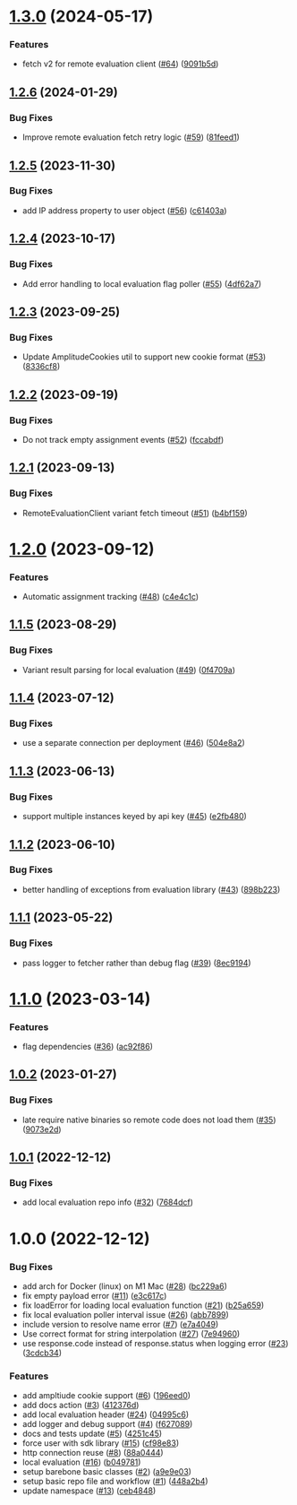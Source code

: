 # [1.3.0](https://github.com/amplitude/experiment-ruby-server/compare/v1.2.6...v1.3.0) (2024-05-17)


### Features

* fetch v2 for remote evaluation client ([#64](https://github.com/amplitude/experiment-ruby-server/issues/64)) ([9091b5d](https://github.com/amplitude/experiment-ruby-server/commit/9091b5de34f14fae7697ec25a1701977291449f9))

## [1.2.6](https://github.com/amplitude/experiment-ruby-server/compare/v1.2.5...v1.2.6) (2024-01-29)


### Bug Fixes

* Improve remote evaluation fetch retry logic ([#59](https://github.com/amplitude/experiment-ruby-server/issues/59)) ([81feed1](https://github.com/amplitude/experiment-ruby-server/commit/81feed1df1e37793cf48f41ed5e240549bc3c390))

## [1.2.5](https://github.com/amplitude/experiment-ruby-server/compare/v1.2.4...v1.2.5) (2023-11-30)


### Bug Fixes

* add IP address property to user object ([#56](https://github.com/amplitude/experiment-ruby-server/issues/56)) ([c61403a](https://github.com/amplitude/experiment-ruby-server/commit/c61403a05144c0f592aa75ece5c7f9e3dccd9528))

## [1.2.4](https://github.com/amplitude/experiment-ruby-server/compare/v1.2.3...v1.2.4) (2023-10-17)


### Bug Fixes

* Add error handling to local evaluation flag poller ([#55](https://github.com/amplitude/experiment-ruby-server/issues/55)) ([4df62a7](https://github.com/amplitude/experiment-ruby-server/commit/4df62a71c4a6bda4a0895956f657167c07586575))

## [1.2.3](https://github.com/amplitude/experiment-ruby-server/compare/v1.2.2...v1.2.3) (2023-09-25)


### Bug Fixes

* Update AmplitudeCookies util to support new cookie format ([#53](https://github.com/amplitude/experiment-ruby-server/issues/53)) ([8336cf8](https://github.com/amplitude/experiment-ruby-server/commit/8336cf83f1535ba50ec1e2a8dffd1d9e4e60d181))

## [1.2.2](https://github.com/amplitude/experiment-ruby-server/compare/v1.2.1...v1.2.2) (2023-09-19)


### Bug Fixes

* Do not track empty assignment events ([#52](https://github.com/amplitude/experiment-ruby-server/issues/52)) ([fccabdf](https://github.com/amplitude/experiment-ruby-server/commit/fccabdf0a6e2d63c53f2faa6b6b37bdf9361a394))

## [1.2.1](https://github.com/amplitude/experiment-ruby-server/compare/v1.2.0...v1.2.1) (2023-09-13)


### Bug Fixes

* RemoteEvaluationClient variant fetch timeout ([#51](https://github.com/amplitude/experiment-ruby-server/issues/51)) ([b4bf159](https://github.com/amplitude/experiment-ruby-server/commit/b4bf159f9d51cb6f47f538ab6b047d29010cbca9))

# [1.2.0](https://github.com/amplitude/experiment-ruby-server/compare/v1.1.5...v1.2.0) (2023-09-12)


### Features

* Automatic assignment tracking ([#48](https://github.com/amplitude/experiment-ruby-server/issues/48)) ([c4e4c1c](https://github.com/amplitude/experiment-ruby-server/commit/c4e4c1cbb4a0168bee38db57102d70669634bf38))

## [1.1.5](https://github.com/amplitude/experiment-ruby-server/compare/v1.1.4...v1.1.5) (2023-08-29)


### Bug Fixes

* Variant result parsing for local evaluation ([#49](https://github.com/amplitude/experiment-ruby-server/issues/49)) ([0f4709a](https://github.com/amplitude/experiment-ruby-server/commit/0f4709ada74e8ff7e3af0bb59d0c43497ae32e4a))

## [1.1.4](https://github.com/amplitude/experiment-ruby-server/compare/v1.1.3...v1.1.4) (2023-07-12)


### Bug Fixes

* use a separate connection per deployment ([#46](https://github.com/amplitude/experiment-ruby-server/issues/46)) ([504e8a2](https://github.com/amplitude/experiment-ruby-server/commit/504e8a2531652a995931c5021c79c26c2a6bef19))

## [1.1.3](https://github.com/amplitude/experiment-ruby-server/compare/v1.1.2...v1.1.3) (2023-06-13)


### Bug Fixes

* support multiple instances keyed by api key ([#45](https://github.com/amplitude/experiment-ruby-server/issues/45)) ([e2fb480](https://github.com/amplitude/experiment-ruby-server/commit/e2fb48058f7acefd44474ec4ec1ccced922d42e5))

## [1.1.2](https://github.com/amplitude/experiment-ruby-server/compare/v1.1.1...v1.1.2) (2023-06-10)


### Bug Fixes

* better handling of exceptions from evaluation library ([#43](https://github.com/amplitude/experiment-ruby-server/issues/43)) ([898b223](https://github.com/amplitude/experiment-ruby-server/commit/898b223b4c002ff4e63269ee71823bad44717396))

## [1.1.1](https://github.com/amplitude/experiment-ruby-server/compare/v1.1.0...v1.1.1) (2023-05-22)


### Bug Fixes

* pass logger to fetcher rather than debug flag ([#39](https://github.com/amplitude/experiment-ruby-server/issues/39)) ([8ec9194](https://github.com/amplitude/experiment-ruby-server/commit/8ec919459cc049483588ebbe7155b29a1108c84c))

# [1.1.0](https://github.com/amplitude/experiment-ruby-server/compare/v1.0.2...v1.1.0) (2023-03-14)


### Features

* flag dependencies ([#36](https://github.com/amplitude/experiment-ruby-server/issues/36)) ([ac92f86](https://github.com/amplitude/experiment-ruby-server/commit/ac92f865e11d072c166161af945b2461d0d8cfce))

## [1.0.2](https://github.com/amplitude/experiment-ruby-server/compare/v1.0.1...v1.0.2) (2023-01-27)


### Bug Fixes

* late require native binaries so remote code does not load them ([#35](https://github.com/amplitude/experiment-ruby-server/issues/35)) ([9073e2d](https://github.com/amplitude/experiment-ruby-server/commit/9073e2da6ccc2f8cfe7ed99d65b2b74c31f73154))

## [1.0.1](https://github.com/amplitude/experiment-ruby-server/compare/v1.0.0...v1.0.1) (2022-12-12)


### Bug Fixes

* add local evaluation repo info ([#32](https://github.com/amplitude/experiment-ruby-server/issues/32)) ([7684dcf](https://github.com/amplitude/experiment-ruby-server/commit/7684dcf9a760c6f7c3d37842dbb95dde0be91652))

# 1.0.0 (2022-12-12)


### Bug Fixes

* add arch for Docker (linux) on M1 Mac ([#28](https://github.com/amplitude/experiment-ruby-server/issues/28)) ([bc229a6](https://github.com/amplitude/experiment-ruby-server/commit/bc229a6293e7a978b489a7ed04fb9b1f104b2096))
* fix empty payload error ([#11](https://github.com/amplitude/experiment-ruby-server/issues/11)) ([e3c617c](https://github.com/amplitude/experiment-ruby-server/commit/e3c617c2cfcc67cd78462e0eb9e141230b944600))
* fix loadError for loading local evaluation function ([#21](https://github.com/amplitude/experiment-ruby-server/issues/21)) ([b25a659](https://github.com/amplitude/experiment-ruby-server/commit/b25a659e6aab0d8ac6b5f9828a940bdacd74db03))
* fix local evaluation poller interval issue ([#26](https://github.com/amplitude/experiment-ruby-server/issues/26)) ([abb7899](https://github.com/amplitude/experiment-ruby-server/commit/abb78990155d3329d8cc5f9e4889cc2111eac3a0))
* include version to resolve name error ([#7](https://github.com/amplitude/experiment-ruby-server/issues/7)) ([e7a4049](https://github.com/amplitude/experiment-ruby-server/commit/e7a40493950475c97de80f1dfb562b2218869905))
* Use correct format for string interpolation ([#27](https://github.com/amplitude/experiment-ruby-server/issues/27)) ([7e94960](https://github.com/amplitude/experiment-ruby-server/commit/7e94960eed039f3345c61cc23b8727878b58236b))
* use response.code instead of response.status when logging error ([#23](https://github.com/amplitude/experiment-ruby-server/issues/23)) ([3cdcb34](https://github.com/amplitude/experiment-ruby-server/commit/3cdcb342b50550d6e876241f08951f7e1a76ff43))


### Features

* add ampltiude cookie support ([#6](https://github.com/amplitude/experiment-ruby-server/issues/6)) ([196eed0](https://github.com/amplitude/experiment-ruby-server/commit/196eed0c75b0d6cf230ac1f0a9f34e70dc9ba755))
* add docs action ([#3](https://github.com/amplitude/experiment-ruby-server/issues/3)) ([412376d](https://github.com/amplitude/experiment-ruby-server/commit/412376d41aba4f112487402c1ee88d4ac0b39ea9))
* add local evaluation header ([#24](https://github.com/amplitude/experiment-ruby-server/issues/24)) ([04995c6](https://github.com/amplitude/experiment-ruby-server/commit/04995c61b4d09a952d63b286f75bd9538a0dfd34))
* add logger and debug support ([#4](https://github.com/amplitude/experiment-ruby-server/issues/4)) ([f627089](https://github.com/amplitude/experiment-ruby-server/commit/f6270895f28887b27bffec8b2c2c9f67169d8698))
* docs and tests update ([#5](https://github.com/amplitude/experiment-ruby-server/issues/5)) ([4251c45](https://github.com/amplitude/experiment-ruby-server/commit/4251c455498e20e8be1c1f51b8afe08c6f97709a))
* force user with sdk library ([#15](https://github.com/amplitude/experiment-ruby-server/issues/15)) ([cf98e83](https://github.com/amplitude/experiment-ruby-server/commit/cf98e83c32b77025ae759457d46150753bce47fd))
* http connection reuse ([#8](https://github.com/amplitude/experiment-ruby-server/issues/8)) ([88a0444](https://github.com/amplitude/experiment-ruby-server/commit/88a0444abbec2d33f35ce7457484c327e3f42ef4))
* local evaluation ([#16](https://github.com/amplitude/experiment-ruby-server/issues/16)) ([b049781](https://github.com/amplitude/experiment-ruby-server/commit/b0497817f331a6bc8cb962b36c1068b56150fa9a))
* setup barebone basic classes ([#2](https://github.com/amplitude/experiment-ruby-server/issues/2)) ([a9e9e03](https://github.com/amplitude/experiment-ruby-server/commit/a9e9e03ba4979e5b3aba67d49d9c94cc4ee2c62b))
* setup basic repo file and workflow ([#1](https://github.com/amplitude/experiment-ruby-server/issues/1)) ([448a2b4](https://github.com/amplitude/experiment-ruby-server/commit/448a2b4dec4b5df15c18d60ec2cc1e282e0ac15d))
* update namespace ([#13](https://github.com/amplitude/experiment-ruby-server/issues/13)) ([ceb4848](https://github.com/amplitude/experiment-ruby-server/commit/ceb4848083f82877d9fcd2227bb3bdc2bfaad5e4))
